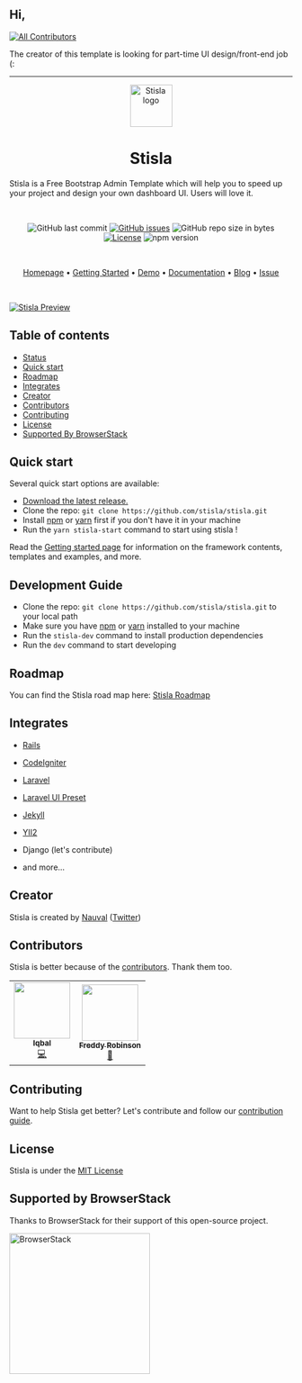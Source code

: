 ## Hi,
<!-- ALL-CONTRIBUTORS-BADGE:START - Do not remove or modify this section -->
[![All Contributors](https://img.shields.io/badge/all_contributors-2-orange.svg?style=flat-square)](#contributors-)
<!-- ALL-CONTRIBUTORS-BADGE:END -->
The creator of this template is looking for part-time UI design/front-end job (:

-----

<p align="center">
  <a href="https://getstisla.com">
    <img src="https://avatars2.githubusercontent.com/u/45754626?s=75&v=4" alt="Stisla logo" width="75" height="75">
  </a>
</p>

<h1 align="center">Stisla</h1>

<p>
  Stisla is a Free Bootstrap Admin Template which will help you to speed up your project and design your own dashboard UI. Users will love it.
</p>
<br>
<span align="center">

![GitHub last commit](https://img.shields.io/github/last-commit/stisla/stisla.svg)
[![GitHub issues](https://img.shields.io/github/issues/stisla/stisla.svg)](https://github.com/stisla/stisla/issues)
![GitHub repo size in bytes](https://img.shields.io/github/repo-size/badges/shields.svg)
[![License](https://img.shields.io/github/license/stisla/stisla.svg)](LICENSE)
![npm version](https://badge.fury.io/js/yarn.svg)

</span>

<br>

<p align="center">
  <a href="https://getstisla.com">Homepage</a>
  •
  <a href="https://getstisla.com/getting-started">Getting Started</a>
  •
  <a href="https://demo.getstisla.com" target="_new">Demo</a>
  •
  <a href="https://getstisla.com/docs">Documentation</a>
  •
  <a href="https://getstisla.com/blog">Blog</a>
  •
  <a href="https://getstisla.com/support">Issue</a>
</p>

<br>

[![Stisla Preview](https://camo.githubusercontent.com/2135e0f6544a7286a3412cdc3df32d47fc91b045/68747470733a2f2f692e6962622e636f2f3674646d6358302f323031382d31312d31312d31352d33352d676574737469736c612d636f6d2e706e67)](https://getstisla.com)


## Table of contents

- [Status](#status)
- [Quick start](#quick-start)
- [Roadmap](#roadmap)
- [Integrates](#integrates)
- [Creator](#creator)
- [Contributors](#contributors)
- [Contributing](#contributing)
- [License](#license)
- [Supported By BrowserStack](#supported-by-browserstack)


## Quick start

Several quick start options are available:

- [Download the latest release.](https://github.com/stisla/stisla/archive/v2.2.0.zip)
- Clone the repo: `git clone https://github.com/stisla/stisla.git`
- Install [npm](https://www.npmjs.com) or [yarn](https://yarnpkg.com) first if you don't have it in your machine
- Run the `yarn stisla-start` command to start using stisla !

Read the [Getting started page](https://getstisla.com/docs) for information on the framework contents, templates and examples, and more.

## Development Guide
- Clone the repo: `git clone https://github.com/stisla/stisla.git` to your local path
- Make sure you have [npm](https://www.npmjs.com) or [yarn](https://yarnpkg.com) installed to your machine
- Run the `stisla-dev` command to install production dependencies
- Run the `dev` command to start developing

## Roadmap
You can find the Stisla road map here: [Stisla Roadmap](https://trello.com/b/M8TMnehE/stisla-roadmap)


## Integrates
- [Rails](https://github.com/SunDi3yansyah/stisla-rails)
- [CodeIgniter](https://github.com/KhidirDotID/stisla-codeigniter)
- [Laravel](https://github.com/rehmatworks/stisla-laravel)
- [Laravel UI Preset](https://github.com/poteto-dev/laravel-ui-stisla)
- [Jekyll](https://github.com/SunDi3yansyah/stisla-jekyll)
- [YII2](https://github.com/piantgrunger/yii2-stisla)

- Django (let's contribute)
- and more...

## Creator
Stisla is created by [Nauval](http://nauv.al) ([Twitter](https://twitter.com/mhdnauvalazhar))

## Contributors
Stisla is better because of the [contributors](https://github.com/stisla/stisla/graphs/contributors). Thank them too.

<!-- ALL-CONTRIBUTORS-LIST:START - Do not remove or modify this section -->
<!-- prettier-ignore-start -->
<!-- markdownlint-disable -->
<table>
  <tr>
    <td align="center"><a href="http://iqbalaqaba.github.io"><img src="https://avatars3.githubusercontent.com/u/20835372?v=4" width="100px;" alt=""/><br /><sub><b>Iqbal</b></sub></a><br /><a href="https://github.com/stisla/stisla/commits?author=iqbalaqaba" title="Code">💻</a></td>
    <td align="center"><a href="https://github.com/frobinsonj"><img src="https://avatars3.githubusercontent.com/u/16726902?v=4" width="100px;" alt=""/><br /><sub><b>Freddy Robinson</b></sub></a><br /><a href="#design-frobinsonj" title="Design">🎨</a></td>
  </tr>
</table>

<!-- markdownlint-enable -->
<!-- prettier-ignore-end -->
<!-- ALL-CONTRIBUTORS-LIST:END -->

## Contributing
Want to help Stisla get better? Let's contribute and follow our [contribution guide](https://github.com/stisla/stisla/blob/master/CONTRIBUTING.md).


## License
Stisla is under the [MIT License](LICENSE)

## Supported by BrowserStack
Thanks to BrowserStack for their support of this open-source project.

<a href="https://www.browserstack.com">
  <img src="https://getstisla.com/svg/Browserstack-logo.svg" alt="BrowserStack" width="250">
</a>
